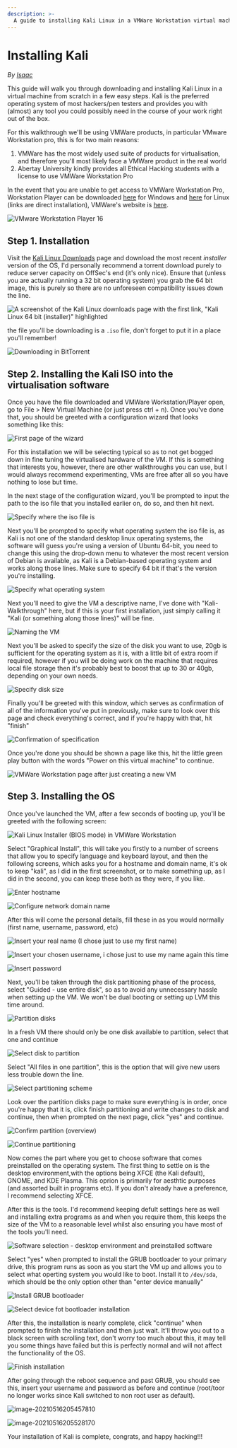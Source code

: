 ```yaml
---
description: >-
  A guide to installing Kali Linux in a VMWare Workstation virtual machine
---
```


# Installing Kali

*By [Isaac](../../../members/isaac.md)*

This guide will walk you through downloading and installing Kali Linux in a virtual machine from scratch in a few easy steps. Kali is the preferred operating system of most hackers/pen testers and provides you with \(almost\) any tool you could possibly need in the course of your work right out of the box.

For this walkthrough we'll be using VMWare products, in particular VMware Workstation pro, this is for two main reasons:

1. VMWare has the most widely used suite of products for virtualisation, and therefore you'll most likely face a VMWare product in the real world
2. Abertay University kindly provides all Ethical Hacking students with a license to use VMWare Workstation Pro

In the event that you are unable to get access to VMWare Workstation Pro, Workstation Player can be downloaded [here](https://www.vmware.com/go/getplayer-win) for Windows and [here](https://www.vmware.com/go/getplayer-linux) for Linux \(links are direct installation\), VMWare's website is [here](https://www.vmware.com/uk/products/workstation-player/workstation-player-evaluation.html).

![VMware Workstation Player 16](https://www.vmware.com/content/dam/digitalmarketing/vmware/en/images/vmw-tn-work.png)

## Step 1. Installation

Visit the [Kali Linux Downloads](https://www.kali.org/downloads/) page and download the most recent _installer_ version of the OS, I'd personally recommend a torrent download purely to reduce server capacity on OffSec's end \(it's only nice\). Ensure that \(unless you are actually running a 32 bit operating system\) you grab the 64 bit image, this is purely so there are no unforeseen compatibility issues down the line.

![A screenshot of the Kali Linux downloads page with the first link, &quot;Kali Linux 64 bit \(installer\)&quot; highlighted](../media/HacksocWiki/image-20210516194511356%20%281%29.png)

the file you'll be downloading is a `.iso` file, don't forget to put it in a place you'll remember!

![Downloading in BitTorrent](../media/HacksocWiki/image-20210516195136076.png)

## Step 2. Installing the Kali ISO into the virtualisation software

Once you have the file downloaded and VMWare Workstation/Player open, go to File &gt; New Virtual Machine \(or just press ctrl + n\). Once you've done that, you should be greeted with a configuration wizard that looks something like this:

![First page of the wizard](../media/HacksocWiki/image-20210516200141705.png)

For this installation we will be selecting typical so as to not get bogged down in fine tuning the virtualised hardware of the VM. If this is something that interests you, however, there are other walkthroughs you can use, but I would always recommend experimenting, VMs are free after all so you have nothing to lose but time.

In the next stage of the configuration wizard, you'll be prompted to input the path to the iso file that you installed earlier on, do so, and then hit next.

![Specify where the iso file is](../media/HacksocWiki/image-20210516200203715.png)

Next you'll be prompted to specify what operating system the iso file is, as Kali is not one of the standard desktop linux operating systems, the software will guess you're using a version of Ubuntu 64-bit, you need to change this using the drop-down menu to whatever the most recent version of Debian is available, as Kali is a Debian-based operating system and works along those lines. Make sure to specify 64 bit if that's the version you're installing.

![Specify what operating system](../media/HacksocWiki/image-20210516200405804.png)

Next you'll need to give the VM a descriptive name, I've done with "Kali-Walkthrough" here, but if this is your first installation, just simply calling it "Kali \(or something along those lines\)" will be fine.

![Naming the VM](../media/HacksocWiki/image-20210516200436301.png)

Next you'll be asked to specify the size of the disk you want to use, 20gb is sufficient for the operating system as it is, with a little bit of extra room if required, however if you will be doing work on the machine that requires local file storage then it's probably best to boost that up to 30 or 40gb, depending on your own needs.

![Specify disk size](../media/HacksocWiki/image-20210516200459260.png)

Finally you'll be greeted with this window, which serves as confirmation of all of the information you've put in previously, make sure to look over this page and check everything's correct, and if you're happy with that, hit "finish"

![Confirmation of specification](../media/HacksocWiki/image-20210516200514168.png)

Once you're done you should be shown a page like this, hit the little green play button with the words "Power on this virtual machine" to continue.

![VMWare Workstation page after just creating a new VM](../media/HacksocWiki/image-20210516200708432.png)

## Step 3.  Installing the OS

Once you've launched the VM, after a few seconds of booting up, you'll be greeted with the following screen:

![Kali Linux Installer \(BIOS mode\) in VMWare Workstation](../media/HacksocWiki/image-20210516202102062.png)

Select "Graphical Install", this will take you firstly to a number of screens that allow you to specify language and keyboard layout, and then the following screens, which asks you for a hostname and domain name, it's ok to keep "kali", as I did in the first screenshot, or to make something up, as I did in the second, you can keep these both as they were, if you like.

![Enter hostname](../media/HacksocWiki/image-20210516234930600.png)

![Configure network domain name](../media/HacksocWiki/image-20210516202649497.png)

After this will come the personal details, fill these in as you would normally \(first name, username, password, etc\)

![Insert your real name \(I chose just to use my first name\)](../media/HacksocWiki/image-20210516202706035.png)

![Insert your chosen username, i chose just to use my name again this time](../media/HacksocWiki/image-20210516202932993.png)

![Insert password](../media/HacksocWiki/image-20210516202958397.png)

Next, you'll be taken through the disk partitioning phase of the process, select "Guided - use entire disk", so as to avoid any unnecessary hassle when setting up the VM. We won't be dual booting or setting up LVM this time around.

![Partition disks](../media/HacksocWiki/image-20210516203015788.png)

In a fresh VM there should only be one disk available to partition, select that one and continue

![Select disk to partition](../media/HacksocWiki/image-20210516203032107.png)

Select "All files in one partition", this is the option that will give new users less trouble down the line.

![Select partitioning scheme](../media/HacksocWiki/image-20210516203105324.png)

Look over the partition disks page to make sure everything is in order, once you're happy that it is, click finish partitioning and write changes to disk and continue, then when prompted on the next page, click "yes" and continue.

![Confirm partition \(overview\)](../media/HacksocWiki/image-20210516203119226.png)

![Continue partitioning](../media/HacksocWiki/image-20210516203141001.png)

Now comes the part where you get to choose software that comes preinstalled on the operating system. The first thing to settle on is the desktop environment,with the options being XFCE \(the Kali default\), GNOME, and KDE Plasma. This oprion is primarily for aesthtic purposes \(and assorted built in programs etc\). If you don't already have a preference, I recommend selecting XFCE.

After this is the tools. I'd recommend keeping defult settings here as well and installing extra programs as and when you require them, this keeps the size of the VM to a reasonable level whilst also ensuring you have most of the tools you'll need.

![Software selection - desktop environment and preinstalled software](../media/HacksocWiki/image-20210516203420303.png)

Select "yes" when prompted to install the GRUB bootloader to your primary drive, this program runs as soon as you start the VM up and allows you to select what operting system you would like to boot. Install it to `/dev/sda`, which should be the only option other than "enter device manually"

![Install GRUB bootloader](../media/HacksocWiki/image-20210516205213203.png)

![Select device fot bootloader installation](../media/HacksocWiki/image-20210516205234384.png)

After this, the installation is nearly complete, click "continue" when prompted to finish the installation and then just wait. It'll throw you out to a black screen with scrolling text, don't worry too much about this, it may tell you some things have failed but this is perfectly normal and will not affect the functionality of the OS.

![Finish installation](../media/HacksocWiki/image-20210516205402868.png)

After going through the reboot sequence and past GRUB, you should see this, insert your username and password as before and continue \(root/toor no longer works since Kali switched to non root user as default\).

![image-20210516205457810](../media/HacksocWiki/image-20210516205457810.png)

![image-20210516205528170](../media/HacksocWiki/image-20210516205528170.png)

Your installation of Kali is complete, congrats, and happy hacking!!!

